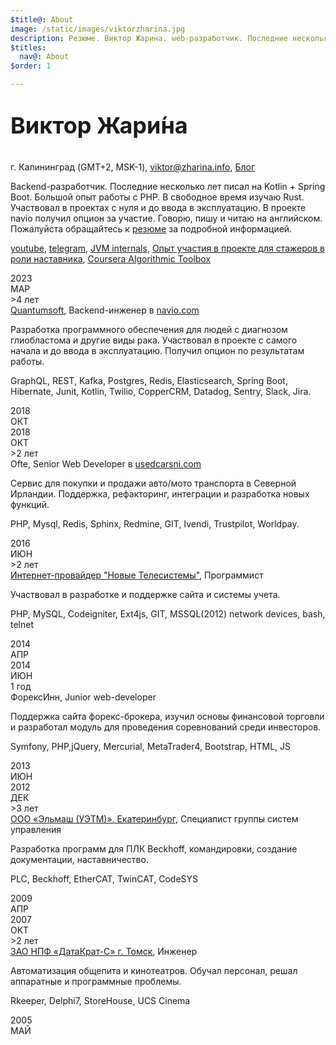 ```yaml
---
$title@: About
image: /static/images/viktorzharina.jpg
description: Резюме. Виктор Жарина. web-разработчик. Последние несколько лет пишу на Kotlin, до этого неколько лет писал на PHP.
$titles:
  nav@: About
$order: 1

---
```

<p style="font-size: 36px; font-weight: bold;">Виктор Жари&#x301;на</p> 
г. Калининград (GMT+2, MSK-1), <a href="mailto:viktor@zharina.info">viktor@zharina.info</a>, <a href="/about/">Блог</a>

Backend-разработчик. Последние несколько лет писал на Kotlin + Spring Boot. Большой опыт работы с PHP. В свободное время изучаю Rust. Участвовал в проектах с нуля и до ввода в эксплуатацию. В проекте navio получил опцион за участие. Говорю, пишу и читаю на английском. Пожалуйста обращайтесь к <a href="https://viktor.zharina.info/static/attachments/complete_resume.pdf">резюме</a> за подробной информацией.

[youtube](https://www.youtube.com/@radiopapus), [telegram](https://t.me/radiopapus), [JVM internals](https://habr.com/ru/articles/739338/), [Опыт участия в проекте для стажеров в роли наставника](https://habr.com/ru/articles/346248/), [Coursera Algorithmic Toolbox](/static/images/coursera/cert.png)

<div class="timeline">
    <div class="row">
        <div class="points">
            <div class="point">
                <div class="year">2023</div>
                <div class="month">МАР</div>
            </div>
            <div class="line__solid"></div>
            <div class="point__interval">
                <div class="year">>4 лет</div>
            </div>
            <div class="line__solid">
                <div class="details">
                    <div class="details__title--main"><a href="//www.quantumsoft.pro">Quantumsoft</a>, Backend-инженер в <a href="//navio.com">navio.com</a></div>
                    <p class="details__text">Разработка программного обеспечения для людей с диагнозом глиобластома и другие виды рака. Участвовал в проекте с самого начала и до ввода в эксплуатацию. Получил опцион по результатам работы.</p>
                    <p class="details__skill">GraphQL, REST, Kafka, Postgres, Redis, Elasticsearch, Spring Boot, Hibernate, Junit, Kotlin, Twilio, CopperCRM, Datadog, Sentry, Slack, Jira.</p>
                </div>
            </div>
            <div class="point">
                <div class="year">2018</div>
                <div class="month">ОКТ</div>
            </div>
            <div class="line__grey"></div>
        </div>
    </div>
    <div class="row">
        <div class="points">
            <div class="point">
                <div class="year">2018</div>
                <div class="month">ОКТ</div>
            </div>
            <div class="line__solid"></div>
            <div class="point__interval">
                <div class="year">>2 лет</div>
            </div>
            <div class="line__solid">
                <div class="details">
                    <div class="details__title--main">Ofte, Senior Web Developer в <a href="//usedcarsni.com">usedcarsni.com</a></div> 
                    <p class="details__text">Сервис для покупки и продажи авто/мото транспорта в Северной Ирландии. Поддержка, рефакторинг, интеграции и разработка новых функций.</p>
                    <p class="details__skill">PHP, Mysql, Redis, Sphinx, Redmine, GIT, Ivendi, Trustpilot, Worldpay.</p>
                </div>
            </div>
        </div>
    </div>
    <div class="row">
        <div class="points">
            <div class="point">
                <div class="year">2016</div>
                <div class="month">ИЮН</div>
            </div>
            <div class="line__solid"></div>
            <div class="point__interval">
                <div class="year">>2 лет</div>
            </div>
            <div class="line__solid">
                <div class="details">
                    <div class="details__title--main"><a href="//nts.su">Интернет-провайдер "Новые Телесистемы"</a>, Программист</div>
                    <p class="details__text">Участвовал в разработке и поддержке сайта и системы учета.</p>
                    <p class="details__skill">PHP, MySQL, Codeigniter, Ext4js, GIT, MSSQL(2012) network devices, bash, telnet</p>
                </div>
            </div>
            <div class="point">
                <div class="year">2014</div>
                <div class="month">АПР</div>
            </div>
            <div class="line__grey"></div>
        </div>
    </div>
    <div class="row">
        <div class="points">
            <div class="point">
                <div class="year">2014</div>
                <div class="month">ИЮН</div>
            </div>
            <div class="point__interval">
                <div class="year">1 год</div>
            </div>
            <div class="line__solid">
                <div class="details">
                    <div class="details__title--main">ФорексИнн, Junior web-developer</div>
                    <p class="details__text">Поддержка сайта форекс-брокера, изучил основы финансовой торговли и разработал модуль для проведения соревнований среди инвесторов.</p>
                    <p class="details__skill">Symfony, PHP,jQuery, Mercurial, MetaTrader4, Bootstrap, HTML, JS</p>
                </div>
            </div>
            <div class="point">
                <div class="year">2013</div>
                <div class="month">ИЮН</div>
            </div>
            <div class="line__grey"></div>
        </div>
    </div>
    <div class="row">
        <div class="points">
            <div class="point">
                <div class="year">2012</div>
                <div class="month">ДЕК</div>
            </div>
            <div class="line__solid">
            </div>
            <div class="point__interval">
                <div class="year">>3 лет</div>
            </div>
            <div class="line__solid">
                <div class="details">
                    <div class="details__title--main"><a href="//uetm.ru">ООО «Эльмаш (УЭТМ)». Екатеринбург</a>, Специалист группы систем управления</div>
                    <p class="details__text">Разработка программ для ПЛК Beckhoff, командировки, создание документации, наставничество.</p>
                    <p class="details__skill">PLC, Beckhoff, EtherCAT, TwinCAT, CodeSYS</p>
                </div>
            </div>
            <div class="point">
                <div class="year">2009</div>
                <div class="month">АПР</div>
            </div>
            <div class="line__grey"></div>
        </div>
    </div>
    <div class="row">
        <div class="points">
            <div class="point">
                <div class="year">2007</div>
                <div class="month">ОКТ</div>
            </div>
            <div class="line__solid"></div>
            <div class="point__interval">
                <div class="year">>2 лет</div>
            </div>
            <div class="line__solid">
                <div class="details">
                    <div class="details__title--main"><a href="//datakrat.com">ЗАО НПФ «ДатаКрат-С» г. Томск</a>, Инженер</div>
                    <p class="details__text">Автоматизация общепита и кинотеатров. Обучал персонал, решал аппаратные и программные проблемы.</p>
                    <p class="details__skill">Rkeeper, Delphi7, StoreHouse, UCS Cinema</p>
                </div>
            </div>
            <div class="point">
                <div class="year">2005</div>
                <div class="month">МАЙ</div>
            </div>
        </div>
    </div>
</div>
